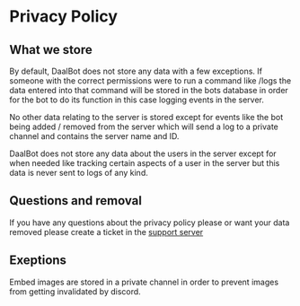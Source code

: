 # Privacy Policy
## What we store
By default, DaalBot does not store any data with a few exceptions. If someone with the correct permissions were to run a command like /logs the data entered into that command will be stored in the bots database in order for the bot to do its function in this case logging events in the server.

No other data relating to the server is stored except for events like the bot being added / removed from the server which will send a log to a private channel and contains the server name and ID. 

DaalBot does not store any data about the users in the server except for when needed like tracking certain aspects of a user in the server but this data is never sent to logs of any kind.

## Questions and removal
If you have any questions about the privacy policy please or want your data removed please create a ticket in the [support server](https://lnk.daalbot.xyz/HQ)

## Exeptions
Embed images are stored in a private channel in order to prevent images from getting invalidated by discord.
